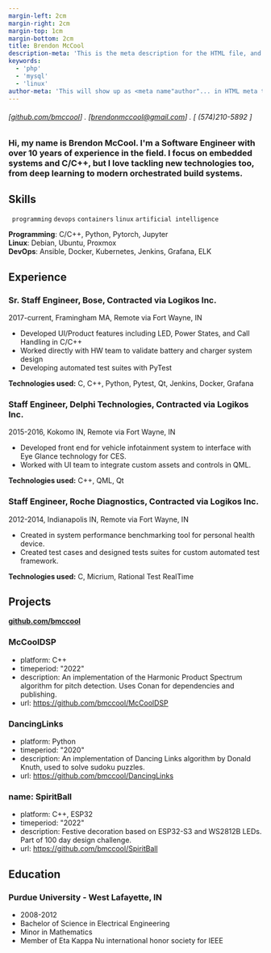 ```yaml
---
margin-left: 2cm
margin-right: 2cm
margin-top: 1cm
margin-bottom: 2cm
title: Brendon McCool
description-meta: 'This is the meta description for the HTML file, and one day the PDF file, for better SEO?'
keywords: 
  - 'php' 
  - 'mysql' 
  - 'linux'
author-meta: 'This will show up as <meta name"author"... in HTML meta tags:'
---
```

###### [[github.com/bmccool](https://github.com/bmccool)] . [brendonmccool@gmail.com] . [ (574)210-5892 ]
### Hi, my name is Brendon McCool.  I'm a Software Engineer with over 10 years of experience in the field.  I focus on embedded systems and C/C++, but I love tackling new technologies too, from deep learning to modern orchestrated build systems.  

## Skills
``` programming```
``` devops ```
``` containers ```
``` linux ```
``` artificial intelligence ```

**Programming**: C/C++, Python, Pytorch, Jupyter  
**Linux**: Debian, Ubuntu, Proxmox  
**DevOps**: Ansible, Docker, Kubernetes, Jenkins, Grafana, ELK  

## Experience
### Sr. Staff Engineer, Bose, Contracted via Logikos Inc.
2017-current, Framingham MA, Remote via Fort Wayne, IN

- Developed UI/Product features including LED, Power States, and Call Handling in C/C++
- Worked directly with HW team to validate battery and charger system design
- Developing automated test suites with PyTest

**Technologies used:** C, C++, Python, Pytest, Qt, Jenkins, Docker, Grafana

### Staff Engineer, Delphi Technologies, Contracted via Logikos Inc.
2015-2016, Kokomo IN, Remote via Fort Wayne, IN

- Developed front end for vehicle infotainment system to interface with Eye Glance technology for CES.
- Worked with UI team to integrate custom assets and controls in QML.

**Technologies used:** C++, QML, Qt

### Staff Engineer, Roche Diagnostics, Contracted via Logikos Inc.
2012-2014, Indianapolis IN, Remote via Fort Wayne, IN

- Created in system performance benchmarking tool for personal health device.
- Created test cases and designed tests suites for custom automated test framework.

**Technologies used:** C, Micrium, Rational Test RealTime 

## Projects
**[github.com/bmccool](https://github.com/bmccool)**

### McCoolDSP
  - platform: C++
  - timeperiod: "2022"
  - description: An implementation of the Harmonic Product Spectrum algorithm for pitch detection.  Uses Conan for dependencies and publishing.
  - url: https://github.com/bmccool/McCoolDSP

### DancingLinks
  - platform: Python
  - timeperiod: "2020"
  - description: An implementation of Dancing Links algorithm by Donald Knuth, used to solve sudoku puzzles.
  - url: https://github.com/bmccool/DancingLinks

### name: SpiritBall
  - platform: C++, ESP32
  - timeperiod: "2022"
  - description: Festive decoration based on ESP32-S3 and WS2812B LEDs.  Part of 100 day design challenge.
  - url: https://github.com/bmccool/SpiritBall

## Education 

### Purdue University - West Lafayette, IN
- 2008-2012
- Bachelor of Science in Electrical Engineering
- Minor in Mathematics
- Member of Eta Kappa Nu international honor society for IEEE
